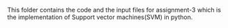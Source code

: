 This folder contains the code and the input files for assignment-3 which is the implementation of Support vector machines(SVM) in python. 
